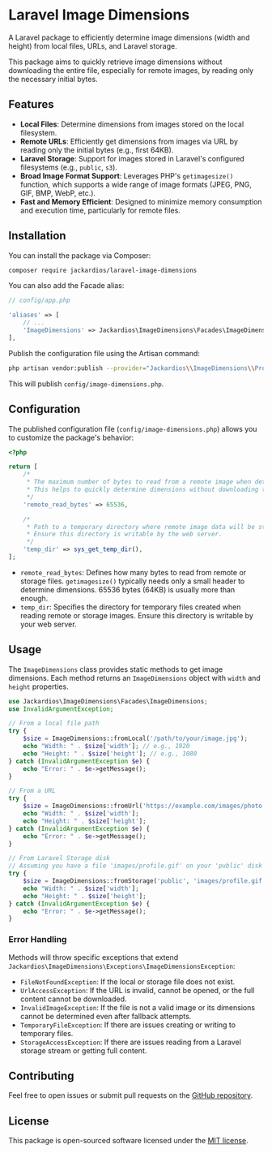 # Laravel Image Dimensions

A Laravel package to efficiently determine image dimensions (width and height) from local files, URLs, and Laravel storage.

This package aims to quickly retrieve image dimensions without downloading the entire file, especially for remote images, by reading only the necessary initial bytes.

## Features

-   **Local Files**: Determine dimensions from images stored on the local filesystem.
-   **Remote URLs**: Efficiently get dimensions from images via URL by reading only the initial bytes (e.g., first 64KB).
-   **Laravel Storage**: Support for images stored in Laravel's configured filesystems (e.g., `public`, `s3`).
-   **Broad Image Format Support**: Leverages PHP's `getimagesize()` function, which supports a wide range of image formats (JPEG, PNG, GIF, BMP, WebP, etc.).
-   **Fast and Memory Efficient**: Designed to minimize memory consumption and execution time, particularly for remote files.

## Installation

You can install the package via Composer:

```bash
composer require jackardios/laravel-image-dimensions
```

You can also add the Facade alias:

```php
// config/app.php

'aliases' => [
    // ...
    'ImageDimensions' => Jackardios\ImageDimensions\Facades\ImageDimensions::class,
],
```

Publish the configuration file using the Artisan command:

```bash
php artisan vendor:publish --provider="Jackardios\\ImageDimensions\\Providers\\ImageDimensionsServiceProvider" --tag="image-dimensions-config"
```

This will publish `config/image-dimensions.php`.

## Configuration

The published configuration file (`config/image-dimensions.php`) allows you to customize the package's behavior:

```php
<?php

return [
    /*
     * The maximum number of bytes to read from a remote image when determining its dimensions.
     * This helps to quickly determine dimensions without downloading the entire file.
     */
    'remote_read_bytes' => 65536,

    /*
     * Path to a temporary directory where remote image data will be stored.
     * Ensure this directory is writable by the web server.
     */
    'temp_dir' => sys_get_temp_dir(),
];
```

-   `remote_read_bytes`: Defines how many bytes to read from remote or storage files. `getimagesize()` typically needs only a small header to determine dimensions. 65536 bytes (64KB) is usually more than enough.
-   `temp_dir`: Specifies the directory for temporary files created when reading remote or storage images. Ensure this directory is writable by your web server.

## Usage

The `ImageDimensions` class provides static methods to get image dimensions. Each method returns an `ImageDimensions` object with `width` and `height` properties.

```php
use Jackardios\ImageDimensions\Facades\ImageDimensions;
use InvalidArgumentException;

// From a local file path
try {
    $size = ImageDimensions::fromLocal('/path/to/your/image.jpg');
    echo "Width: " . $size['width']; // e.g., 1920
    echo "Height: " . $size['height']; // e.g., 1080
} catch (InvalidArgumentException $e) {
    echo "Error: " . $e->getMessage();
}

// From a URL
try {
    $size = ImageDimensions::fromUrl('https://example.com/images/photo.png');
    echo "Width: " . $size['width'];
    echo "Height: " . $size['height'];
} catch (InvalidArgumentException $e) {
    echo "Error: " . $e->getMessage();
}

// From Laravel Storage disk
// Assuming you have a file 'images/profile.gif' on your 'public' disk
try {
    $size = ImageDimensions::fromStorage('public', 'images/profile.gif');
    echo "Width: " . $size['width'];
    echo "Height: " . $size['height'];
} catch (InvalidArgumentException $e) {
    echo "Error: " . $e->getMessage();
}
```

### Error Handling

Methods will throw specific exceptions that extend `Jackardios\ImageDimensions\Exceptions\ImageDimensionsException`:

-   `FileNotFoundException`: If the local or storage file does not exist.
-   `UrlAccessException`: If the URL is invalid, cannot be opened, or the full content cannot be downloaded.
-   `InvalidImageException`: If the file is not a valid image or its dimensions cannot be determined even after fallback attempts.
-   `TemporaryFileException`: If there are issues creating or writing to temporary files.
-   `StorageAccessException`: If there are issues reading from a Laravel storage stream or getting full content.

## Contributing

Feel free to open issues or submit pull requests on the [GitHub repository](https://github.com/Jackardios/laravel-image-dimensions).

## License

This package is open-sourced software licensed under the [MIT license](https://opensource.org/licenses/MIT).


